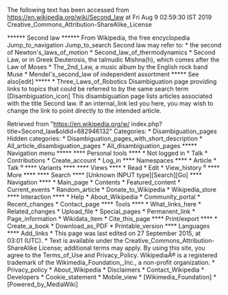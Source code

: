 The following text has been accessed from https://en.wikipedia.org/wiki/Second_law at Fri Aug 9 02:59:30 IST 2019
Creative_Commons_Attribution-ShareAlike_License




















****** Second law ******
From Wikipedia, the free encyclopedia
Jump_to_navigation Jump_to_search
Second law may refer to:
    * the second of Newton's_laws_of_motion
    * Second_law_of_thermodynamics
    * Second Law, or in Greek Deuterosis, the talmudic Mishna(h), which comes
      after the Law of Moses
    * The_2nd_Law, a music album by the English rock band Muse
    * Mendel's_second_law of independent assortment
***** See also[edit] *****
    * Three_Laws_of_Robotics
                      Disambiguation page providing links to topics that could
                      be referred to by the same search term
[Disambiguation_icon] This disambiguation page lists articles associated with
                      the title Second law.
                      If an internal_link led you here, you may wish to change
                      the link to point directly to the intended article.

Retrieved from "https://en.wikipedia.org/w/
index.php?title=Second_law&oldid=682946132"
Categories:
    * Disambiguation_pages
Hidden categories:
    * Disambiguation_pages_with_short_description
    * All_article_disambiguation_pages
    * All_disambiguation_pages
***** Navigation menu *****
**** Personal tools ****
    * Not logged in
    * Talk
    * Contributions
    * Create_account
    * Log_in
**** Namespaces ****
    * Article
    * Talk
⁰
**** Variants ****
**** Views ****
    * Read
    * Edit
    * View_history
⁰
**** More ****
**** Search ****
[Unknown INPUT type][Search][Go]
**** Navigation ****
    * Main_page
    * Contents
    * Featured_content
    * Current_events
    * Random_article
    * Donate_to_Wikipedia
    * Wikipedia_store
**** Interaction ****
    * Help
    * About_Wikipedia
    * Community_portal
    * Recent_changes
    * Contact_page
**** Tools ****
    * What_links_here
    * Related_changes
    * Upload_file
    * Special_pages
    * Permanent_link
    * Page_information
    * Wikidata_item
    * Cite_this_page
**** Print/export ****
    * Create_a_book
    * Download_as_PDF
    * Printable_version
**** Languages ****
Add_links
    * This page was last edited on 27 September 2015, at 03:01 (UTC).
    * Text is available under the Creative_Commons_Attribution-ShareAlike
      License; additional terms may apply. By using this site, you agree to the
      Terms_of_Use and Privacy_Policy. WikipediaÂ® is a registered trademark of
      the Wikimedia_Foundation,_Inc., a non-profit organization.
    * Privacy_policy
    * About_Wikipedia
    * Disclaimers
    * Contact_Wikipedia
    * Developers
    * Cookie_statement
    * Mobile_view
    * [Wikimedia_Foundation]
    * [Powered_by_MediaWiki]
